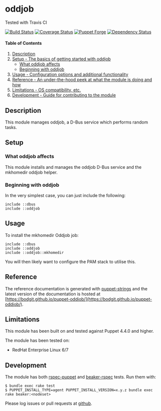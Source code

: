 # oddjob

Tested with Travis CI

[![Build Status](https://travis-ci.org/bodgit/puppet-oddjob.svg?branch=master)](https://travis-ci.org/bodgit/puppet-oddjob)
[![Coverage Status](https://coveralls.io/repos/bodgit/puppet-oddjob/badge.svg?branch=master&service=github)](https://coveralls.io/github/bodgit/puppet-oddjob?branch=master)
[![Puppet Forge](http://img.shields.io/puppetforge/v/bodgit/oddjob.svg)](https://forge.puppetlabs.com/bodgit/oddjob)
[![Dependency Status](https://gemnasium.com/bodgit/puppet-oddjob.svg)](https://gemnasium.com/bodgit/puppet-oddjob)

#### Table of Contents

1. [Description](#description)
2. [Setup - The basics of getting started with oddjob](#setup)
    * [What oddjob affects](#what-oddjob-affects)
    * [Beginning with oddjob](#beginning-with-oddjob)
3. [Usage - Configuration options and additional functionality](#usage)
4. [Reference - An under-the-hood peek at what the module is doing and how](#reference)
5. [Limitations - OS compatibility, etc.](#limitations)
6. [Development - Guide for contributing to the module](#development)

## Description

This module manages oddjob, a D-Bus service which performs random tasks.

## Setup

### What oddjob affects

This module installs and manages the oddjob D-Bus service and the mkhomedir
oddjob helper.

### Beginning with oddjob

In the very simplest case, you can just include the following:

```puppet
include ::dbus
include ::oddjob
```

## Usage

To install the mkhomedir Oddjob job:

```puppet
include ::dbus
include ::oddjob
include ::oddjob::mkhomedir
```

You will then likely want to configure the PAM stack to utilise this.

## Reference

The reference documentation is generated with
[puppet-strings](https://github.com/puppetlabs/puppet-strings) and the latest
version of the documentation is hosted at
[https://bodgit.github.io/puppet-oddjob/](https://bodgit.github.io/puppet-oddjob/).

## Limitations

This module has been built on and tested against Puppet 4.4.0 and higher.

The module has been tested on:

* RedHat Enterprise Linux 6/7

## Development

The module has both [rspec-puppet](http://rspec-puppet.com) and
[beaker-rspec](https://github.com/puppetlabs/beaker-rspec) tests. Run them
with:

```
$ bundle exec rake test
$ PUPPET_INSTALL_TYPE=agent PUPPET_INSTALL_VERSION=x.y.z bundle exec rake beaker:<nodeset>
```

Please log issues or pull requests at
[github](https://github.com/bodgit/puppet-oddjob).
